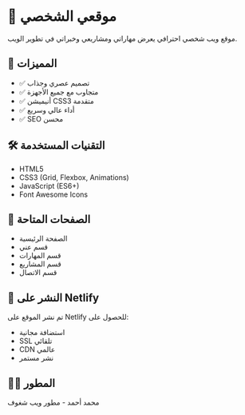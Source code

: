 # 🌟 موقعي الشخصي

موقع ويب شخصي احترافي يعرض مهاراتي ومشاريعي وخبراتي في تطوير الويب.

## 🚀 المميزات

- ✅ تصميم عصري وجذاب
- ✅ متجاوب مع جميع الأجهزة
- ✅ أنيميشن CSS3 متقدمة
- ✅ أداء عالي وسريع
- ✅ SEO محسن

## 🛠 التقنيات المستخدمة

- HTML5
- CSS3 (Grid, Flexbox, Animations)
- JavaScript (ES6+)
- Font Awesome Icons

## 📱 الصفحات المتاحة

- الصفحة الرئيسية
- قسم عني
- قسم المهارات
- قسم المشاريع
- قسم الاتصال

## 🚀 النشر على Netlify

تم نشر الموقع على Netlify للحصول على:
- استضافة مجانية
- SSL تلقائي
- CDN عالمي
- نشر مستمر

## 👨‍💻 المطور

محمد أحمد - مطور ويب شغوف
